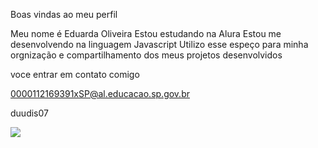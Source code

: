 Boas vindas ao meu perfil

Meu nome é Eduarda Oliveira 
Estou estudando na Alura 
Estou me desenvolvendo na linguagem Javascript
Utilizo esse espeço para minha orgnização e compartilhamento dos meus projetos desenvolvidos

voce entrar em contato comigo 

0000112169391xSP@al.educacao.sp.gov.br

duudis07

![]([https://media.tenor.com/zVvViQKqa0MAAAAi/psybirdb1oom.gif](https://media.tenor.com/zVvViQKqa0MAAAAi/psybirdb1oom.gif))
